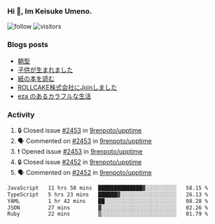 ### Hi 👋, Im Keisuke Umeno.

<!--
**9renpoto/9renpoto** is a ✨ _special_ ✨ repository because its `README.md` (this file) appears on your GitHub profile.

Here are some ideas to get you started:

- 🔭 I’m currently working on ...
- 🌱 I’m currently learning ...
- 👯 I’m looking to collaborate on ...
- 🤔 I’m looking for help with ...
- 💬 Ask me about ...
- 📫 How to reach me: ...
- 😄 Pronouns: ...
- ⚡ Fun fact: ...
-->

![follow](https://img.shields.io/github/followers/9renpoto?label=Follow&style=social)
![visitors](https://komarev.com/ghpvc/?username=9renpoto&label=Profile%20views&color=0e75b6&style=flat)

### Blogs posts

<!-- BLOG-POST-LIST:START -->
- [朝型](https://9renpoto.win/entry/2024/05/29/im-an-early)
- [子供が生まれました](https://9renpoto.win/entry/2024/04/18/hello-world)
- [紙の本を読む](https://9renpoto.win/entry/2024/02/25/reading-papar-book)
- [ROLLCAKE株式会社にJoinしました](https://9renpoto.win/entry/2024/02/11/join)
- [eza のあるカラフルな生活](https://9renpoto.win/entry/2024/02/01/eza)
<!-- BLOG-POST-LIST:END -->

### Activity

<!--START_SECTION:activity-->
1. 🔒 Closed issue [#2453](https://github.com/9renpoto/upptime/issues/2453) in [9renpoto/upptime](https://github.com/9renpoto/upptime)
2. 🗣 Commented on [#2453](https://github.com/9renpoto/upptime/issues/2453#issuecomment-2196324620) in [9renpoto/upptime](https://github.com/9renpoto/upptime)
3. ❗ Opened issue [#2453](https://github.com/9renpoto/upptime/issues/2453) in [9renpoto/upptime](https://github.com/9renpoto/upptime)
4. 🔒 Closed issue [#2452](https://github.com/9renpoto/upptime/issues/2452) in [9renpoto/upptime](https://github.com/9renpoto/upptime)
5. 🗣 Commented on [#2452](https://github.com/9renpoto/upptime/issues/2452#issuecomment-2196175532) in [9renpoto/upptime](https://github.com/9renpoto/upptime)
<!--END_SECTION:activity-->

<!--START_SECTION:waka-->

```txt
JavaScript   11 hrs 58 mins  ██████████████▓░░░░░░░░░░   58.15 %
TypeScript   5 hrs 23 mins   ██████▓░░░░░░░░░░░░░░░░░░   26.13 %
YAML         1 hr 42 mins    ██░░░░░░░░░░░░░░░░░░░░░░░   08.28 %
JSON         27 mins         ▓░░░░░░░░░░░░░░░░░░░░░░░░   02.26 %
Ruby         22 mins         ▒░░░░░░░░░░░░░░░░░░░░░░░░   01.79 %
```

<!--END_SECTION:waka-->

